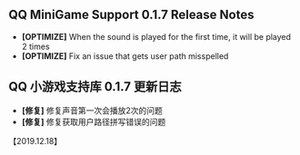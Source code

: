 ## QQ MiniGame Support 0.1.7 Release Notes
- **[OPTIMIZE]**  When the sound is played for the first time, it will be played 2 times
- **[OPTIMIZE]**  Fix an issue that gets user path misspelled


## QQ 小游戏支持库 0.1.7 更新日志
- **[修复]** 修复声音第一次会播放2次的问题
- **[修复]** 修复获取用户路径拼写错误的问题

【2019.12.18】
